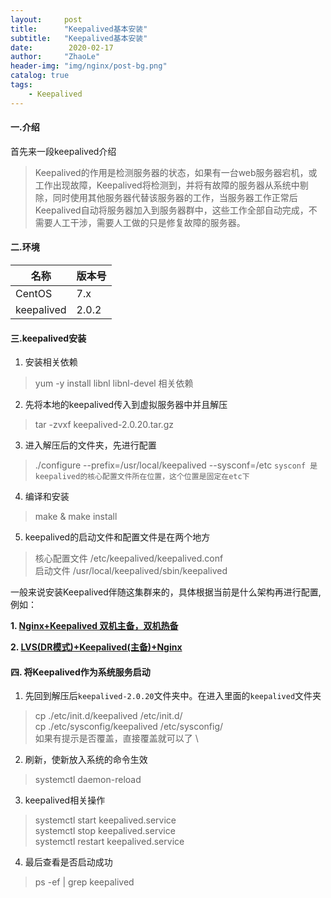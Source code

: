 ```yaml
---
layout:     post
title:      "Keepalived基本安装"
subtitle:   "Keepalived基本安装"
date:        2020-02-17
author:     "ZhaoLe"
header-img: "img/nginx/post-bg.png"
catalog: true
tags:
    - Keepalived
---
```


#### 一.介绍
首先来一段keepalived介绍
>Keepalived的作用是检测服务器的状态，如果有一台web服务器宕机，或工作出现故障，Keepalived将检测到，并将有故障的服务器从系统中剔除，同时使用其他服务器代替该服务器的工作，当服务器工作正常后Keepalived自动将服务器加入到服务器群中，这些工作全部自动完成，不需要人工干涉，需要人工做的只是修复故障的服务器。


#### 二.环境

|  名称    | 版本号  |
| --- | --- |
| CentOS | 7.x  |
| keepalived | 2.0.2 |
  

#### 三.keepalived安装

1. 安装相关依赖
>yum -y install libnl libnl-devel 相关依赖

2. 先将本地的keepalived传入到虚拟服务器中并且解压
>tar -zvxf keepalived-2.0.20.tar.gz

3. 进入解压后的文件夹，先进行配置
> ./configure --prefix=/usr/local/keepalived --sysconf=/etc
    `sysconf 是keepalived的核心配置文件所在位置，这个位置是固定在etc下`

4. 编译和安装
> make & make install

5. keepalived的启动文件和配置文件是在两个地方
> 核心配置文件 /etc/keepalived/keepalived.conf \
> 启动文件 /usr/local/keepalived/sbin/keepalived

一般来说安装Keepalived伴随这集群来的，具体根据当前是什么架构再进行配置,例如：

**1. [Nginx+Keepalived 双机主备，双机热备](!http://jinlipool.com/2020/02/18/keepalived+nginx)**

**2. [LVS(DR模式)+Keepalived(主备)+Nginx](!http://jinlipool.com/2020/02/18/lvs+keepalived+nginx)**

#### 四. 将Keepalived作为系统服务启动
1. 先回到解压后`keepalived-2.0.20`文件夹中。在进入里面的`keepalived`文件夹
> cp ./etc/init.d/keepalived /etc/init.d/ \
> cp ./etc/sysconfig/keepalived /etc/sysconfig/ \
> 如果有提示是否覆盖，直接覆盖就可以了 \

2. 刷新，使新放入系统的命令生效
>systemctl daemon-reload

3. keepalived相关操作
> systemctl start keepalived.service \
> systemctl stop keepalived.service \
> systemctl restart keepalived.service 

4. 最后查看是否启动成功
>ps -ef \| grep keepalived

